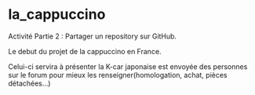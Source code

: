 la_cappuccino
=============

Activité Partie 2 : Partager un repository sur GitHub.

Le debut du projet de la cappuccino en France.

 Celui-ci servira à présenter la K-car japonaise est envoyée des personnes sur le forum  pour mieux les renseigner(homologation, achat, pièces détachées…)

